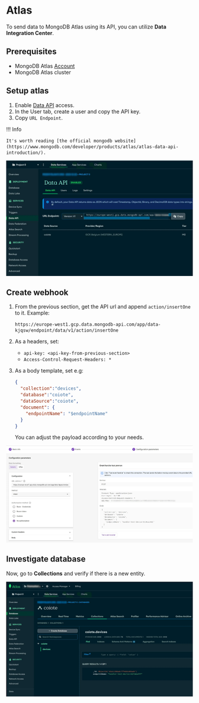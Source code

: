 # Atlas

To send data to MongoDB Atlas using its API, you can utilize **Data Integration Center**.

## Prerequisites

- MongoDB Atlas [Account](https://account.mongodb.com/account/login)
- MongoDB Atlas cluster

## Setup atlas

1. Enable [Data API](https://www.mongodb.com/docs/atlas/app-services/data-api/generated-endpoints/) access.
2. In the User tab, create a user and copy the API key.
3. Copy `URL Endpoint`.

!!! Info

    It's worth reading [the official mongodb website](https://www.mongodb.com/developer/products/atlas/atlas-data-api-introduction/).

![Atlas Setup](../images/atlas-setup.webp)

## Create webhook

1. From the previous section, get the API url and append `action/insertOne` to it. Example:

    ```text
    https://europe-west1.gcp.data.mongodb-api.com/app/data-kjqsw/endpoint/data/v1/action/insertOne
    ```

2. As a headers, set:

    - `api-key: <api-key-from-previous-section>`
    - `Access-Control-Request-Headers: *`

3. As a body template, set e.g:

    ```json
    {
      "collection":"devices",
      "database":"coiote",
      "dataSource":"coiote",
      "document": {
        "endpointName": "$endpointName"
      }
    }
    ```

    You can adjust the payload according to your needs.

![Atlas Configuration](../images/atlas-configuration.webp)

## Investigate database

Now, go to **Collections** and verify if there is a new entity.

![Atlas Database](../images/atlas-database.webp)
